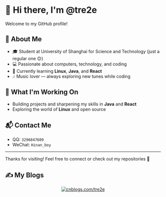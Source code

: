 # 👋 Hi there, I'm @tre2e

Welcome to my GitHub profile!

## 🚀 About Me
- 🎓 Student at University of Shanghai for Science and Technology (just a regular one 😊)
- 💻 Passionate about computers, technology, and coding
- 🌱 Currently learning **Linux**, **Java**, and **React**
- 🎶 Music lover — always exploring new tunes while coding

## 🌟 What I'm Working On
- Building projects and sharpening my skills in **Java** and **React**
- Exploring the world of **Linux** and open source

## 📬 Contact Me
- QQ: `3296847609`
- WeChat: `Hinan_boy`

---

Thanks for visiting! Feel free to connect or check out my repositories 🚀

## ✍️ My Blogs

<div align="center">

[![cnblogs.com/tre2e](https://img.shields.io/badge/cnblogs.com/tre2e-FF6B6B?style=for-the-badge)](https://cnblogs.com/tre2e)

</div>
